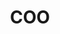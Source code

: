 ---
draft: true
name: "Francesco De Giorgi"
title: "COO"
social: "https://www.linkedin.com/in/deggio/"
avatar: {
    src: "/team_gallery/deggio.jpg",
    alt: "Francesco De Giorgi"
}
publishDate: "2024-03-19 01:39"
---